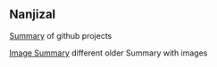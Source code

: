 ## Nanjizal

[Summary](/Summary) of github projects

[Image Summary](nanjizal.github.io/Xperimental) different older Summary with images
